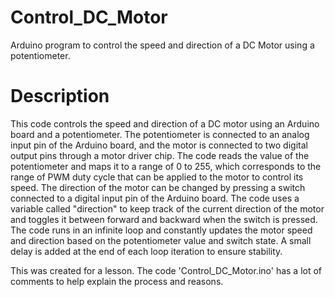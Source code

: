 # Control_DC_Motor
Arduino program to control the speed and direction of a DC Motor using a potentiometer.

# Description

This code controls the speed and direction of a DC motor using an Arduino board and a potentiometer.
The potentiometer is connected to an analog input pin of the Arduino board, and the motor is connected to two digital output pins through a motor driver chip. 
The code reads the value of the potentiometer and maps it to a range of 0 to 255, which corresponds to the range of PWM duty cycle that can be applied to the motor to control its speed. 
The direction of the motor can be changed by pressing a switch connected to a digital input pin of the Arduino board.
The code uses a variable called "direction" to keep track of the current direction of the motor and toggles it between forward and backward when the switch is pressed. 
The code runs in an infinite loop and constantly updates the motor speed and direction based on the potentiometer value and switch state. 
A small delay is added at the end of each loop iteration to ensure stability.

This was created for a lesson. The code 'Control_DC_Motor.ino' has a lot of comments to help explain the process and reasons.
